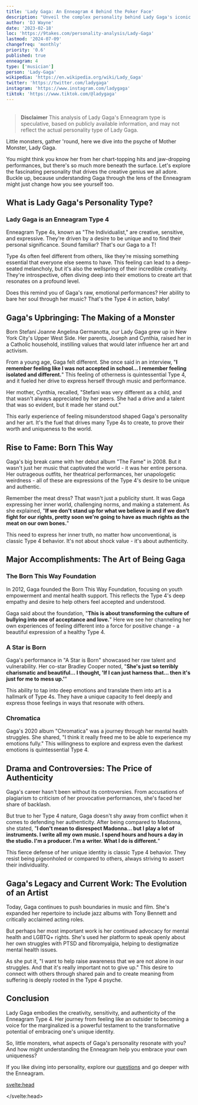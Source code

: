 ```yaml
---
title: 'Lady Gaga: An Enneagram 4 Behind the Poker Face'
description: "Unveil the complex personality behind Lady Gaga's iconic persona. Explore how her Enneagram Type 4 traits shape her art, activism, and authenticity."
author: 'DJ Wayne'
date: '2023-02-18'
loc: 'https://9takes.com/personality-analysis/Lady-Gaga'
lastmod: '2024-07-09'
changefreq: 'monthly'
priority: '0.6'
published: true
enneagram: 4
type: ['musician']
person: 'Lady-Gaga'
wikipedia: 'https://en.wikipedia.org/wiki/Lady_Gaga'
twitter: 'https://twitter.com/ladygaga'
instagram: 'https://www.instagram.com/ladygaga'
tiktok: 'https://www.tiktok.com/@ladygaga'
---
```


<script>
	import  PopCard  from "$lib/components/atoms/PopCard.svelte";
</script>

<div
	style="display: flex;
    justify-content: center;
    margin: 1rem 0;
	"
>
	<PopCard
		image={`/types/4s/${'Lady-Gaga'}.webp`}
		showIcon={false}
		enneagramType="4"
		displayText="Lady Gaga"
		subtext=""
	/>
</div>

> **Disclaimer** This analysis of Lady Gaga's Enneagram type is speculative, based on publicly available information, and may not reflect the actual personality type of Lady Gaga.

<p class="firstLetter">Little monsters, gather 'round, here we dive into the psyche of Mother Monster, Lady Gaga.</p>

You might think you know her from her chart-topping hits and jaw-dropping performances, but there's so much more beneath the surface. Let's explore the fascinating personality that drives the creative genius we all adore. Buckle up, because understanding Gaga through the lens of the Enneagram might just change how you see yourself too.

## What is Lady Gaga's Personality Type?

### Lady Gaga is an Enneagram Type 4

Enneagram Type 4s, known as "The Individualist," are creative, sensitive, and expressive. They're driven by a desire to be unique and to find their personal significance. Sound familiar? That's our Gaga to a T!

Type 4s often feel different from others, like they're missing something essential that everyone else seems to have. This feeling can lead to a deep-seated melancholy, but it's also the wellspring of their incredible creativity. They're introspective, often diving deep into their emotions to create art that resonates on a profound level.

Does this remind you of Gaga's raw, emotional performances? Her ability to bare her soul through her music? That's the Type 4 in action, baby!

## Gaga's Upbringing: The Making of a Monster

Born Stefani Joanne Angelina Germanotta, our Lady Gaga grew up in New York City's Upper West Side. Her parents, Joseph and Cynthia, raised her in a Catholic household, instilling values that would later influence her art and activism.

From a young age, Gaga felt different. She once said in an interview, "**I remember feeling like I was not accepted in school... I remember feeling isolated and different.**" This feeling of otherness is quintessential Type 4, and it fueled her drive to express herself through music and performance.

Her mother, Cynthia, recalled, "Stefani was very different as a child, and that wasn't always appreciated by her peers. She had a drive and a talent that was so evident, but it made her stand out."

This early experience of feeling misunderstood shaped Gaga's personality and her art. It's the fuel that drives many Type 4s to create, to prove their worth and uniqueness to the world.

## Rise to Fame: Born This Way

Gaga's big break came with her debut album "The Fame" in 2008. But it wasn't just her music that captivated the world - it was her entire persona. Her outrageous outfits, her theatrical performances, her unapologetic weirdness - all of these are expressions of the Type 4's desire to be unique and authentic.

Remember the meat dress? That wasn't just a publicity stunt. It was Gaga expressing her inner world, challenging norms, and making a statement. As she explained, "**If we don't stand up for what we believe in and if we don't fight for our rights, pretty soon we're going to have as much rights as the meat on our own bones.**"

This need to express her inner truth, no matter how unconventional, is classic Type 4 behavior. It's not about shock value - it's about authenticity.

## Major Accomplishments: The Art of Being Gaga

### The Born This Way Foundation

In 2012, Gaga founded the Born This Way Foundation, focusing on youth empowerment and mental health support. This reflects the Type 4's deep empathy and desire to help others feel accepted and understood.

Gaga said about the foundation, "**This is about transforming the culture of bullying into one of acceptance and love.**" Here we see her channeling her own experiences of feeling different into a force for positive change - a beautiful expression of a healthy Type 4.

### A Star is Born

Gaga's performance in "A Star is Born" showcased her raw talent and vulnerability. Her co-star Bradley Cooper noted, "**She's just so terribly charismatic and beautiful... I thought, 'If I can just harness that... then it's just for me to mess up.'**"

This ability to tap into deep emotions and translate them into art is a hallmark of Type 4s. They have a unique capacity to feel deeply and express those feelings in ways that resonate with others.

### Chromatica

Gaga's 2020 album "Chromatica" was a journey through her mental health struggles. She shared, "I think it really freed me to be able to experience my emotions fully." This willingness to explore and express even the darkest emotions is quintessential Type 4.

## Drama and Controversies: The Price of Authenticity

Gaga's career hasn't been without its controversies. From accusations of plagiarism to criticism of her provocative performances, she's faced her share of backlash.

But true to her Type 4 nature, Gaga doesn't shy away from conflict when it comes to defending her authenticity. After being compared to Madonna, she stated, "**I don't mean to disrespect Madonna... but I play a lot of instruments. I write all my own music. I spend hours and hours a day in the studio. I'm a producer. I'm a writer. What I do is different.**"

This fierce defense of her unique identity is classic Type 4 behavior. They resist being pigeonholed or compared to others, always striving to assert their individuality.

## Gaga's Legacy and Current Work: The Evolution of an Artist

Today, Gaga continues to push boundaries in music and film. She's expanded her repertoire to include jazz albums with Tony Bennett and critically acclaimed acting roles.

But perhaps her most important work is her continued advocacy for mental health and LGBTQ+ rights. She's used her platform to speak openly about her own struggles with PTSD and fibromyalgia, helping to destigmatize mental health issues.

As she put it, "I want to help raise awareness that we are not alone in our struggles. And that it's really important not to give up." This desire to connect with others through shared pain and to create meaning from suffering is deeply rooted in the Type 4 psyche.

## Conclusion

Lady Gaga embodies the creativity, sensitivity, and authenticity of the Enneagram Type 4. Her journey from feeling like an outsider to becoming a voice for the marginalized is a powerful testament to the transformative potential of embracing one's unique identity.

So, little monsters, what aspects of Gaga's personality resonate with you? And how might understanding the Enneagram help you embrace your own uniqueness?

If you like diving into personality, explore our <a href="/questions" >questions</a> and go deeper with the Enneagram.

<svelte:head>

<script type="application/ld+json">
{
  "@context": "http://schema.org",
  "@graph": [
    {
      "@type": "Article",
      "articleBody": "Lady Gaga, born Stefani Joanne Angelina Germanotta, is more than just a pop icon. Behind the extravagant costumes and chart-topping hits lies a compassionate, driven, and multifaceted individual who embodies the creativity, sensitivity, and authenticity of the Enneagram Type 4. This article explores Lady Gaga's personality through the lens of the Enneagram, delving into her upbringing, rise to fame, major accomplishments, and how she has navigated challenges and controversies.",
      "author": {
        "@type": "Person",
        "name": "DJ Wayne",
        "sameAs": ["https://www.instagram.com/djwayne3/", "https://www.youtube.com/@djwayne3", "https://www.linkedin.com/in/davidtwayne/", "https://twitter.com/djwayne3"]
      },
      "dateModified": "2024-07-09",
      "datePublished": "2024-07-09",
      "description": "Unveil the complex personality behind Lady Gaga's iconic persona. Explore how her Enneagram Type 4 traits shape her art, activism, and authenticity.",
      "headline": "Lady Gaga: The Enneagram 4 Behind the Poker Face",
      "image": {
        "@type": "ImageObject",
        "height": 900,
        "url": "https://9takes.com/types/4s/Lady-Gaga.webp",
        "width": 900
      },
      "mainEntityOfPage": {
        "@id": "https://9takes.com/personality-analysis/Lady-Gaga",
        "@type": "WebPage"
      },
      "mentions": {
        "@type": "Person",
        "name": "Lady Gaga",
        "sameAs": [
          "https://en.wikipedia.org/wiki/Lady_Gaga",
          "https://www.imdb.com/name/nm3078932/",
          "https://twitter.com/ladygaga"
        ]
      },
      "publisher": {
        "@type": "Organization",
        "sameAs": ["https://www.instagram.com/9takesdotcom/", "https://twitter.com/9takesdotcom"],
        "logo": {
          "@type": "ImageObject",
          "url": "https://9takes.com/brand/darkRubix.png"
        },
        "name": "9takes"
      }
    },
    {
      "@type": "FAQPage",
      "mainEntity": [
        {
          "@type": "Question",
          "name": "What is Lady Gaga's Enneagram type?",
          "acceptedAnswer": {
            "@type": "Answer",
            "text": "Lady Gaga is an Enneagram Type 4, also known as The Individualist or The Artist. Type 4s are characterized by their creativity, sensitivity, and desire for authenticity and self-expression."
          }
        },
        {
          "@type": "Question",
          "name": "How did Lady Gaga's upbringing shape her Enneagram Type 4 personality?",
          "acceptedAnswer": {
            "@type": "Answer",
            "text": "Growing up in New York City, Lady Gaga often felt different from her peers. This feeling of otherness, typical of Type 4s, fueled her drive to express herself through music and performance. Her mother recalled that Gaga 'had a drive and a talent that was so evident, but it made her stand out.'"
          }
        },
        {
          "@type": "Question",
          "name": "What are some lesser-known facts about Lady Gaga that reflect her Enneagram Type 4 traits?",
          "acceptedAnswer": {
            "@type": "Answer",
            "text": "Lady Gaga was classically trained in piano from age four and gained early admission to NYU's Tisch School of the Arts. She also has synesthesia, allowing her to 'see' music as colors. These facts highlight her artistic nature and unique perception of the world, typical of Type 4s."
          }
        },
        {
          "@type": "Question",
          "name": "How does Lady Gaga's Enneagram Type 4 personality influence her music and performances?",
          "acceptedAnswer": {
            "@type": "Answer",
            "text": "As a Type 4, Lady Gaga channels her deep emotions and desire for authenticity into her art. Her theatrical performances and provocative outfits are expressions of her inner world and a challenge to societal norms. Her music often explores themes of identity, acceptance, and self-love, reflecting Type 4's quest for authenticity."
          }
        },
        {
          "@type": "Question",
          "name": "How has Lady Gaga's Enneagram Type 4 personality shaped her activism?",
          "acceptedAnswer": {
            "@type": "Answer",
            "text": "Lady Gaga's advocacy for mental health and LGBTQ+ rights reflects the Type 4's deep empathy and desire to help others feel accepted. Her Born This Way Foundation, focused on youth empowerment, is a way of channeling her own experiences of feeling different into a force for positive change."
          }
        }
      ]
    }
  ]
}
</script>

</svelte:head>

<style lang="scss"></style>
